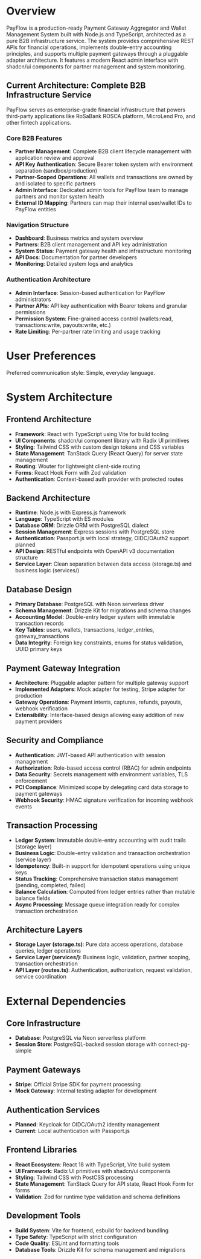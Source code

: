 # Overview

PayFlow is a production-ready Payment Gateway Aggregator and Wallet Management System built with Node.js and TypeScript, architected as a pure B2B infrastructure service. The system provides comprehensive REST APIs for financial operations, implements double-entry accounting principles, and supports multiple payment gateways through a pluggable adapter architecture. It features a modern React admin interface with shadcn/ui components for partner management and system monitoring.

## Current Architecture: Complete B2B Infrastructure Service

PayFlow serves as enterprise-grade financial infrastructure that powers third-party applications like RoSaBank ROSCA platform, MicroLend Pro, and other fintech applications.

### Core B2B Features
- **Partner Management**: Complete B2B client lifecycle management with application review and approval
- **API Key Authentication**: Secure Bearer token system with environment separation (sandbox/production)
- **Partner-Scoped Operations**: All wallets and transactions are owned by and isolated to specific partners
- **Admin Interface**: Dedicated admin tools for PayFlow team to manage partners and monitor system health
- **External ID Mapping**: Partners can map their internal user/wallet IDs to PayFlow entities

### Navigation Structure
- **Dashboard**: Business metrics and system overview
- **Partners**: B2B client management and API key administration  
- **System Status**: Payment gateway health and infrastructure monitoring
- **API Docs**: Documentation for partner developers
- **Monitoring**: Detailed system logs and analytics

### Authentication Architecture
- **Admin Interface**: Session-based authentication for PayFlow administrators
- **Partner APIs**: API key authentication with Bearer tokens and granular permissions
- **Permission System**: Fine-grained access control (wallets:read, transactions:write, payouts:write, etc.)
- **Rate Limiting**: Per-partner rate limiting and usage tracking

# User Preferences

Preferred communication style: Simple, everyday language.

# System Architecture

## Frontend Architecture
- **Framework**: React with TypeScript using Vite for build tooling
- **UI Components**: shadcn/ui component library with Radix UI primitives
- **Styling**: Tailwind CSS with custom design tokens and CSS variables
- **State Management**: TanStack Query (React Query) for server state management
- **Routing**: Wouter for lightweight client-side routing
- **Forms**: React Hook Form with Zod validation
- **Authentication**: Context-based auth provider with protected routes

## Backend Architecture
- **Runtime**: Node.js with Express.js framework
- **Language**: TypeScript with ES modules
- **Database ORM**: Drizzle ORM with PostgreSQL dialect
- **Session Management**: Express sessions with PostgreSQL store
- **Authentication**: Passport.js with local strategy, OIDC/OAuth2 support planned
- **API Design**: RESTful endpoints with OpenAPI v3 documentation structure
- **Service Layer**: Clean separation between data access (storage.ts) and business logic (services/)

## Database Design
- **Primary Database**: PostgreSQL with Neon serverless driver
- **Schema Management**: Drizzle Kit for migrations and schema changes
- **Accounting Model**: Double-entry ledger system with immutable transaction records
- **Key Tables**: users, wallets, transactions, ledger_entries, gateway_transactions
- **Data Integrity**: Foreign key constraints, enums for status validation, UUID primary keys

## Payment Gateway Integration
- **Architecture**: Pluggable adapter pattern for multiple gateway support
- **Implemented Adapters**: Mock adapter for testing, Stripe adapter for production
- **Gateway Operations**: Payment intents, captures, refunds, payouts, webhook verification
- **Extensibility**: Interface-based design allowing easy addition of new payment providers

## Security and Compliance
- **Authentication**: JWT-based API authentication with session management
- **Authorization**: Role-based access control (RBAC) for admin endpoints
- **Data Security**: Secrets management with environment variables, TLS enforcement
- **PCI Compliance**: Minimized scope by delegating card data storage to payment gateways
- **Webhook Security**: HMAC signature verification for incoming webhook events

## Transaction Processing
- **Ledger System**: Immutable double-entry accounting with audit trails (storage layer)
- **Business Logic**: Double-entry validation and transaction orchestration (service layer)
- **Idempotency**: Built-in support for idempotent operations using unique keys
- **Status Tracking**: Comprehensive transaction status management (pending, completed, failed)
- **Balance Calculation**: Computed from ledger entries rather than mutable balance fields
- **Async Processing**: Message queue integration ready for complex transaction orchestration

## Architecture Layers
- **Storage Layer (storage.ts)**: Pure data access operations, database queries, ledger operations
- **Service Layer (services/)**: Business logic, validation, partner scoping, transaction orchestration
- **API Layer (routes.ts)**: Authentication, authorization, request validation, service coordination

# External Dependencies

## Core Infrastructure
- **Database**: PostgreSQL via Neon serverless platform
- **Session Store**: PostgreSQL-backed session storage with connect-pg-simple

## Payment Gateways
- **Stripe**: Official Stripe SDK for payment processing
- **Mock Gateway**: Internal testing adapter for development

## Authentication Services
- **Planned**: Keycloak for OIDC/OAuth2 identity management
- **Current**: Local authentication with Passport.js

## Frontend Libraries
- **React Ecosystem**: React 18 with TypeScript, Vite build system
- **UI Framework**: Radix UI primitives with shadcn/ui components
- **Styling**: Tailwind CSS with PostCSS processing
- **State Management**: TanStack Query for API state, React Hook Form for forms
- **Validation**: Zod for runtime type validation and schema definitions

## Development Tools
- **Build System**: Vite for frontend, esbuild for backend bundling
- **Type Safety**: TypeScript with strict configuration
- **Code Quality**: ESLint and formatting tools
- **Database Tools**: Drizzle Kit for schema management and migrations